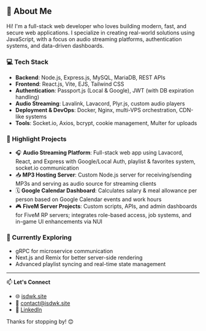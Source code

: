 ## 👋 About Me

Hi! I'm a full-stack web developer who loves building modern, fast, and secure web applications. I specialize in creating real-world solutions using JavaScript, with a focus on audio streaming platforms, authentication systems, and data-driven dashboards.

### 💻 Tech Stack
- **Backend**: Node.js, Express.js, MySQL, MariaDB, REST APIs
- **Frontend**: React.js, Vite, EJS, Tailwind CSS
- **Authentication**: Passport.js (Local & Google), JWT (with DB expiration handling)
- **Audio Streaming**: Lavalink, Lavacord, Plyr.js, custom audio players
- **Deployment & DevOps**: Docker, Nginx, multi-VPS orchestration, CDN-like systems
- **Tools**: Socket.io, Axios, bcrypt, cookie management, Multer for uploads

### 🔧 Highlight Projects
- 🎧 **Audio Streaming Platform**: Full-stack web app using Lavacord, React, and Express with Google/Local Auth, playlist & favorites system, socket.io communication
- 📥 **MP3 Hosting Server**: Custom Node.js server for receiving/sending MP3s and serving as audio source for streaming clients
- 🗓 **Google Calendar Dashboard**: Calculates salary & meal allowance per person based on Google Calendar events and work hours
- 🎮 **FiveM Server Projects**: Custom scripts, APIs, and admin dashboards for FiveM RP servers; integrates role-based access, job systems, and in-game UI enhancements via NUI


### 🚀 Currently Exploring
- gRPC for microservice communication
- Next.js and Remix for better server-side rendering
- Advanced playlist syncing and real-time state management

---

📫 **Let's Connect**
- 🌐 [isdwk.site](https://isdwk.site)
- 📧 contact@isdwk.site
- 💼 [LinkedIn](https://www.linkedin.com/in/isdwk-7b929b33a)

Thanks for stopping by! 😊

